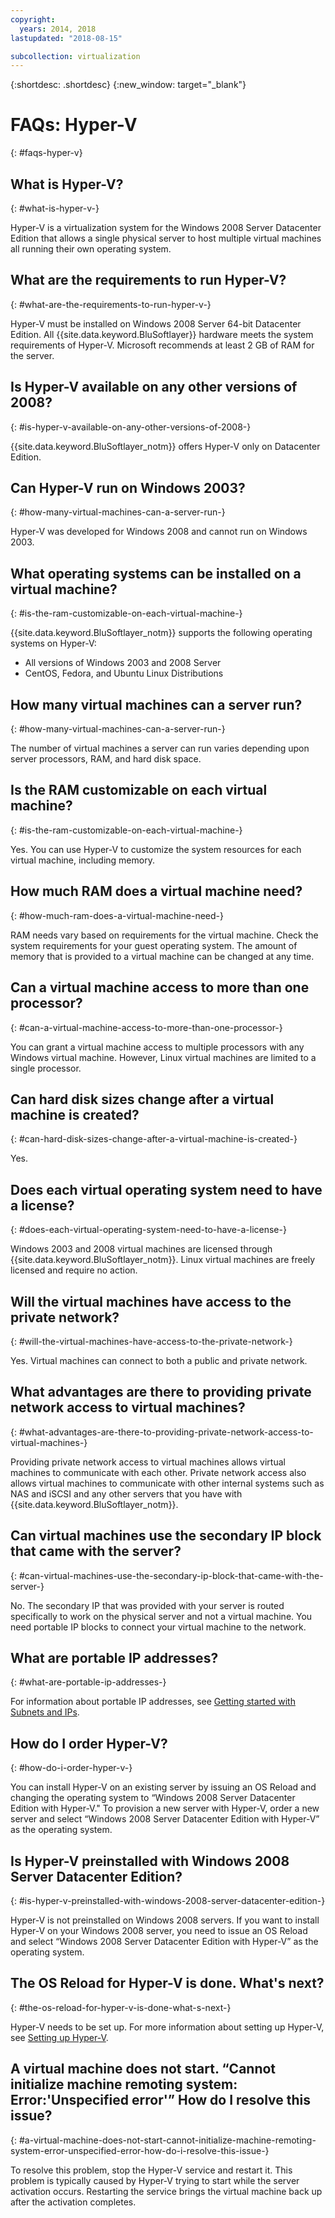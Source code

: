 ```yaml
---
copyright:
  years: 2014, 2018
lastupdated: "2018-08-15"

subcollection: virtualization
---
```

{:shortdesc: .shortdesc}
{:new_window: target="_blank"}

# FAQs: Hyper-V
{: #faqs-hyper-v}

## What is Hyper-V?
{: #what-is-hyper-v-}

Hyper-V is a virtualization system for the Windows 2008 Server Datacenter Edition that allows a single physical server to host multiple virtual machines all running their own operating system.

## What are the requirements to run Hyper-V?
{: #what-are-the-requirements-to-run-hyper-v-}

Hyper-V must be installed on Windows 2008 Server 64-bit Datacenter Edition. All {{site.data.keyword.BluSoftlayer}} hardware meets the system requirements of Hyper-V. Microsoft recommends at least 2 GB of RAM for the server.

## Is Hyper-V available on any other versions of 2008?
{: #is-hyper-v-available-on-any-other-versions-of-2008-}

{{site.data.keyword.BluSoftlayer_notm}} offers Hyper-V only on Datacenter Edition.

## Can Hyper-V run on Windows 2003?
{: #how-many-virtual-machines-can-a-server-run-}

Hyper-V was developed for Windows 2008 and cannot run on Windows 2003.

## What operating systems can be installed on a virtual machine?
{: #is-the-ram-customizable-on-each-virtual-machine-}

{{site.data.keyword.BluSoftlayer_notm}} supports the following operating systems on Hyper-V:

* All versions of Windows 2003 and 2008 Server
* CentOS, Fedora, and Ubuntu Linux Distributions

## How many virtual machines can a server run?
{: #how-many-virtual-machines-can-a-server-run-}

The number of virtual machines a server can run varies depending upon server processors, RAM, and hard disk space.

## Is the RAM customizable on each virtual machine?
{: #is-the-ram-customizable-on-each-virtual-machine-}

Yes. You can use Hyper-V to customize the system resources for each virtual machine, including memory.

## How much RAM does a virtual machine need?
{: #how-much-ram-does-a-virtual-machine-need-}

RAM needs vary based on requirements for the virtual machine. Check the system requirements for your guest operating system. The amount of memory that is provided to a virtual machine can be changed at any time.

## Can a virtual machine access to more than one processor?
{: #can-a-virtual-machine-access-to-more-than-one-processor-}

You can grant a virtual machine access to multiple processors with any Windows virtual machine. However, Linux virtual machines are limited to a single processor.

## Can hard disk sizes change after a virtual machine is created?
{: #can-hard-disk-sizes-change-after-a-virtual-machine-is-created-}

Yes.

## Does each virtual operating system need to have a license?
{: #does-each-virtual-operating-system-need-to-have-a-license-}

Windows 2003 and 2008 virtual machines are licensed through {{site.data.keyword.BluSoftlayer_notm}}. Linux virtual machines are freely licensed and require no action.

## Will the virtual machines have access to the private network?
{: #will-the-virtual-machines-have-access-to-the-private-network-}

Yes. Virtual machines can connect to both a public and private network.

## What advantages are there to providing private network access to virtual machines?
{: #what-advantages-are-there-to-providing-private-network-access-to-virtual-machines-}

Providing private network access to virtual machines allows virtual machines to communicate with each other. Private network access also allows virtual machines to communicate with other internal systems such as NAS and iSCSI and any other servers that you have with {{site.data.keyword.BluSoftlayer_notm}}.

## Can virtual machines use the secondary IP block that came with the server?
{: #can-virtual-machines-use-the-secondary-ip-block-that-came-with-the-server-}

No. The secondary IP that was provided with your server is routed specifically to work on the physical server and not a virtual machine. You need portable IP blocks to connect your virtual machine to the network.

## What are portable IP addresses?
{: #what-are-portable-ip-addresses-}

For information about portable IP addresses, see [Getting started with Subnets and IPs](/docs/infrastructure/subnets?topic=subnets-getting-started-with-subnets-and-ips).

## How do I order Hyper-V?
{: #how-do-i-order-hyper-v-}

You can install Hyper-V on an existing server by issuing an OS Reload and changing the operating system to “Windows 2008 Server Datacenter Edition with Hyper-V." To provision a new server with Hyper-V, order a new server and select “Windows 2008 Server Datacenter Edition with Hyper-V” as the operating system.

## Is Hyper-V preinstalled with Windows 2008 Server Datacenter Edition?
{: #is-hyper-v-preinstalled-with-windows-2008-server-datacenter-edition-}

Hyper-V is not preinstalled on Windows 2008 servers. If you want to install Hyper-V on your Windows 2008 server, you need to issue an OS Reload and select “Windows 2008 Server Datacenter Edition with Hyper-V” as the operating system.

## The OS Reload for Hyper-V is done. What's next?
{: #the-os-reload-for-hyper-v-is-done-what-s-next-}

Hyper-V needs to be set up. For more information about setting up Hyper-V, see [Setting up Hyper-V](/docs/infrastructure/virtualization?topic=Virtualization-setting-up-hyper-v).

## A virtual machine does not start. “Cannot initialize machine remoting system: Error:'Unspecified error'” How do I resolve this issue?
{: #a-virtual-machine-does-not-start-cannot-initialize-machine-remoting-system-error-unspecified-error-how-do-i-resolve-this-issue-}

To resolve this problem, stop the Hyper-V service and restart it. This problem is typically caused by Hyper-V trying to start while the server activation occurs. Restarting the service brings the virtual machine back up after the activation completes.
